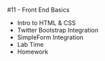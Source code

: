 #11 - Front End Basics 

* Intro to HTML & CSS 
* Twitter Bootstrap Integration
* SimpleForm Integration 
* Lab Time
* Homework 